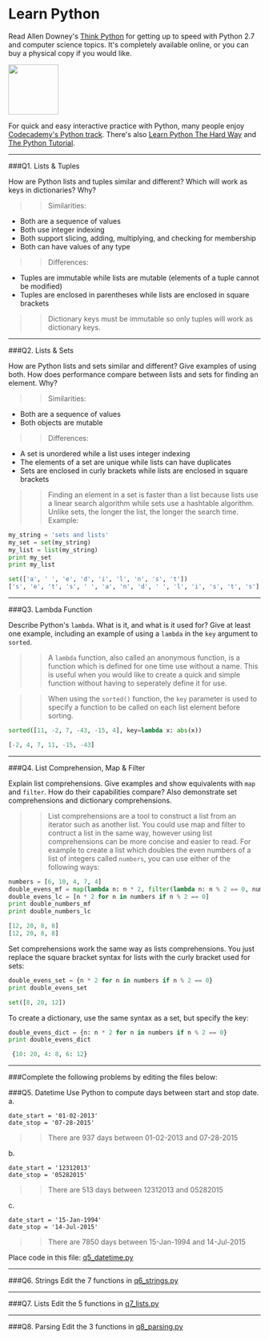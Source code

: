 # Learn Python

Read Allen Downey's [Think Python](http://www.greenteapress.com/thinkpython/) for getting up to speed with Python 2.7 and computer science topics. It's completely available online, or you can buy a physical copy if you would like.

<a href="http://www.greenteapress.com/thinkpython/"><img src="img/think_python.png" style="width: 100px;" target="_blank"></a>

For quick and easy interactive practice with Python, many people enjoy [Codecademy's Python track](http://www.codecademy.com/en/tracks/python). There's also [Learn Python The Hard Way](http://learnpythonthehardway.org/book/) and [The Python Tutorial](https://docs.python.org/2/tutorial/).

---

###Q1. Lists &amp; Tuples

How are Python lists and tuples similar and different? Which will work as keys in dictionaries? Why?

>> Similarities:  
* Both are a sequence of values  
* Both use integer indexing  
* Both support slicing, adding, multiplying, and checking for membership
* Both can have values of any type  
 
>> Differences:  
* Tuples are immutable while lists are mutable (elements of a tuple cannot be modified)  
* Tuples are enclosed in parentheses while lists are enclosed in square brackets  

>> Dictionary keys must be immutable so only tuples will work as dictionary keys.

---

###Q2. Lists &amp; Sets

How are Python lists and sets similar and different? Give examples of using both. How does performance compare between lists and sets for finding an element. Why?

>> Similarities:  
* Both are a sequence of values  
* Both objects are mutable   
 
>> Differences:  
* A set is unordered while a list uses integer indexing  
* The elements of a set are unique while lists can have duplicates  
* Sets are enclosed in curly brackets while lists are enclosed in square brackets  

>>Finding an element in a set is faster than a list because lists use a linear search algorithm while sets use a hashtable algorithm. Unlike sets, the longer the list, the longer the search time.
>>Example:  
```python
my_string = 'sets and lists'
my_set = set(my_string)
my_list = list(my_string)
print my_set
print my_list
```  
```python
set(['a', ' ', 'e', 'd', 'i', 'l', 'n', 's', 't'])
['s', 'e', 't', 's', ' ', 'a', 'n', 'd', ' ', 'l', 'i', 's', 't', 's']
``` 
---

###Q3. Lambda Function

Describe Python's `lambda`. What is it, and what is it used for? Give at least one example, including an example of using a `lambda` in the `key` argument to `sorted`.

>> A `lambda` function, also called an anonymous function, is a function which is defined for one time use without a name. This is useful when you would like to create a quick and simple function without having to seperately define it for use.  

>> When using the `sorted()` function, the `key` parameter is used to specify a function to be called on each list element before sorting.  
```python
sorted([11, -2, 7, -43, -15, 4], key=lambda x: abs(x))
```  
```python
[-2, 4, 7, 11, -15, -43]
```  
---

###Q4. List Comprehension, Map &amp; Filter

Explain list comprehensions. Give examples and show equivalents with `map` and `filter`. How do their capabilities compare? Also demonstrate set comprehensions and dictionary comprehensions.

>> List comprehensions are a tool to construct a list from an iterator such as another list. You could use map and filter to contruct a list in the same way, however using list comprehensions can be more concise and easier to read. For example to create a list which doubles the even numbers of a list of integers called `numbers`, you can use either of the following ways:
```python
numbers = [6, 10, 4, 7, 4]
double_evens_mf = map(lambda n: n * 2, filter(lambda n: n % 2 == 0, numbers))
double_evens_lc = [n * 2 for n in numbers if n % 2 == 0]
print double_numbers_mf
print double_numbers_lc
```  
```python
[12, 20, 8, 8]
[12, 20, 8, 8]
```  
Set comprehensions work the same way as lists comprehensions. You just replace the square bracket syntax for lists with the curly bracket used for sets:
```python
double_evens_set = {n * 2 for n in numbers if n % 2 == 0}
print double_evens_set
```  
```python
set([8, 20, 12])
```  
To create a dictionary, use the same syntax as a set, but specify the key:
```python
double_evens_dict = {n: n * 2 for n in numbers if n % 2 == 0}
print double_evens_dict
```  
```python
 {10: 20, 4: 8, 6: 12}
 ```

---

###Complete the following problems by editing the files below:

###Q5. Datetime
Use Python to compute days between start and stop date.   
a.  

```
date_start = '01-02-2013'    
date_stop = '07-28-2015'
```

>> There are 937 days between 01-02-2013 and 07-28-2015

b.  
```
date_start = '12312013'  
date_stop = '05282015'  
```

>> There are 513 days between 12312013 and 05282015

c.  
```
date_start = '15-Jan-1994'      
date_stop = '14-Jul-2015'  
```

>> There are 7850 days between 15-Jan-1994 and 14-Jul-2015

Place code in this file: [q5_datetime.py](python/q5_datetime.py)

---

###Q6. Strings
Edit the 7 functions in [q6_strings.py](python/q6_strings.py)

---

###Q7. Lists
Edit the 5 functions in [q7_lists.py](python/q7_lists.py)

---

###Q8. Parsing
Edit the 3 functions in [q8_parsing.py](python/q8_parsing.py)





